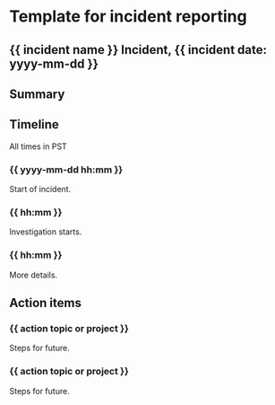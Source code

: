 # Template for incident reporting

## {{ incident name }} Incident, {{ incident date: yyyy-mm-dd }}

## Summary


## Timeline

All times in PST

### {{ yyyy-mm-dd hh:mm }}

Start of incident.

### {{ hh:mm }}

Investigation starts.

### {{ hh:mm }}

More details.


## Action items

### {{ action topic or project }}

Steps for future.

### {{ action topic or project }}

Steps for future.

